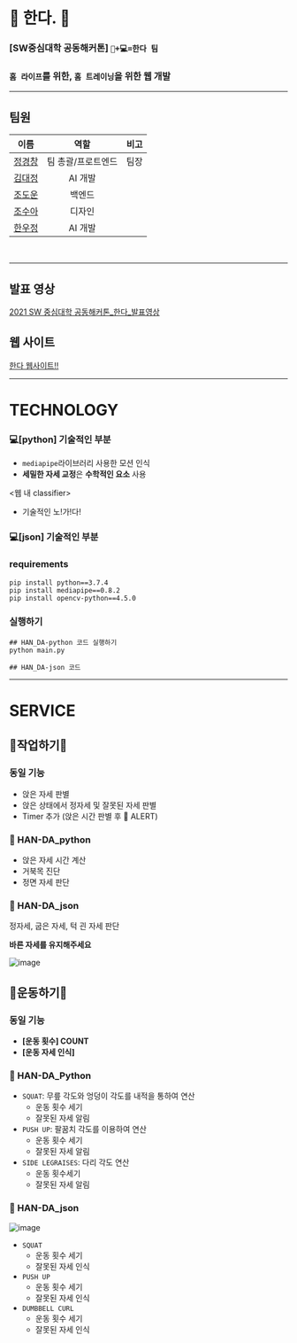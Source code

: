 # 🏃 한다. 🏃
### **[SW중심대학 공동해커톤]**   **```🔩+💻=한다 팀```** 

### ```홈 라이프```를 위한, ```홈 트레이닝```을 위한 웹 개발

---
## 팀원 
이름|역할|비고 
:---:|:---:|:---:
[정경창](https://github.com/gyungchang)|팀 총괄/프로트엔드|팀장
[김대정](https://github.com/v4chelsea)|AI 개발|
[조도운](https://github.com/jodowoon)|백엔드|
[조수아](https://github.com/8uah)|디자인|
[한우정](https://github.com/dnwjddl)|AI 개발|

<br>

---

## 발표 영상

[2021 SW 중심대학 공동해커톤_한다_발표영상](https://www.youtube.com/watch?v=fa3EWUc5RV4&feature=youtu.be)


## 웹 사이트

[한다 웹사이트!!](https://601dedf7016eb7954200b0a6--inspiring-swartz-0e49ca.netlify.app/)


---
# TECHNOLOGY
### 💻[python] 기술적인 부분
- ```mediapipe```라이브러리 사용한 모션 인식
- **세밀한 자세 교정**은 **수학적인 요소** 사용

<웹 내 classifier>
- 기술적인 노!가!다!

### 💻[json] 기술적인 부분

### requirements
```
pip install python==3.7.4
pip install mediapipe==0.8.2
pip install opencv-python==4.5.0
```
### 실행하기
```
## HAN_DA-python 코드 실행하기
python main.py

## HAN_DA-json 코드

```
---
# SERVICE
## 🧘작업하기🧘
### 동일 기능
- 앉은 자세 판별
- 앉은 상태에서 정자세 및 잘못된 자세 판별
- Timer 추가 (앉은 시간 판별 후 📢 ALERT)

### 📑 HAN-DA_python
- 앉은 자세 시간 계산
- 거북목 진단
- 정면 자세 판단

### 📑 HAN-DA_json
정자세, 굽은 자세, 턱 괸 자세 판단

**바른 자세를 유지해주세요**

![image](https://user-images.githubusercontent.com/72767245/107079706-93f72300-6833-11eb-98e5-f3752f4471a8.png)


## 🤸운동하기🤸

### 동일 기능
- **[운동 횟수] COUNT**
- **[운동 자세 인식]**

### 📑 HAN-DA_Python
- ```SQUAT```: 무릎 각도와 엉덩이 각도를 내적을 통하여 연산
  - 운동 횟수 세기 
  - 잘못된 자세 알림 
- ```PUSH UP```: 팔꿈치 각도를 이용하여 연산
  - 운동 횟수 세기  
  - 잘못된 자세 알림  
- ```SIDE LEGRAISES```: 다리 각도 연산
  - 운동 횟수세기 
  - 잘못된 자세 알림 
  
### 📑 HAN-DA_json

![image](https://user-images.githubusercontent.com/72767245/107079798-b0935b00-6833-11eb-895b-c57b1d305780.png)

- ```SQUAT```
  - 운동 횟수 세기
  - 잘못된 자세 인식
- ```PUSH UP```
  - 운동 횟수 세기
  - 잘못된 자세 인식
- ```DUMBBELL CURL```
  - 운동 횟수 세기
  - 잘못된 자세 인식
